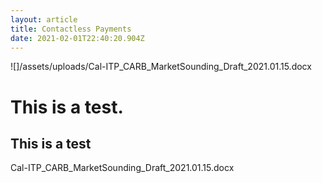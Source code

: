 ```yaml
---
layout: article
title: Contactless Payments
date: 2021-02-01T22:40:20.904Z
---
```

![]/assets/uploads/Cal-ITP_CARB_MarketSounding_Draft_2021.01.15.docx

# This is a test.

## This is a test

Cal-ITP_CARB_MarketSounding_Draft_2021.01.15.docx